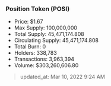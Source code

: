 
  ### Position Token (POSI)
  - Price: $1.67
  - Max Supply: 100,000,000
  - Total Supply: 45,471,174.808
  - Circulating Supply: 45,471,174.808
  - Total Burn: 0
  - Holders: 338,783
  - Transactions: 3,963,394
  - Volume: $303,260,606.80

  > updated_at: Mar 10, 2022 9:24 AM
